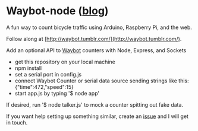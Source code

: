Waybot-node ([blog](http://waybot.tumblr.com/))
===========

A fun way to count bicycle traffic using Arduino, Raspberry Pi, and the web.

Follow along at [http://waybot.tumblr.com/](http://waybot.tumblr.com/).


Add an optional API to [Waybot](https://github.com/johnelliott/Waybot) counters with Node, Express, and Sockets

- get this repository on your local machine
- npm install
- set a serial port in config.js
- connect Waybot Counter or serial data source sending strings like this: {"time":472,"speed":15}
- start app.js by typing '$ node app'

If desired, run '$ node talker.js' to mock a counter spitting out fake data.

If you want help setting up something similar, create an [issue](https://github.com/johnelliott/Waybot/issues) and I will get in touch.
